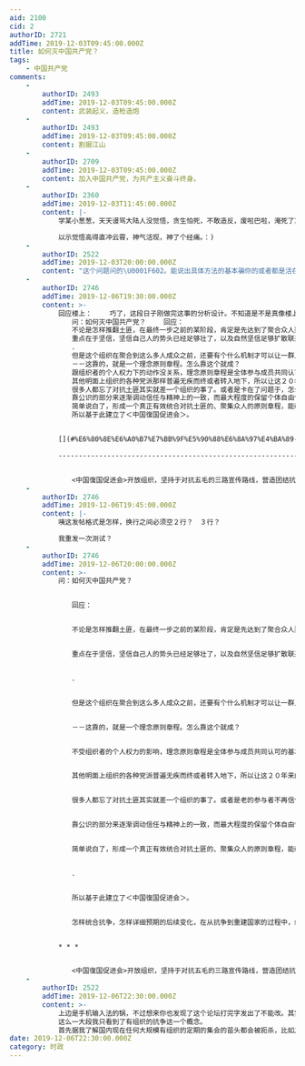 ```yaml
---
aid: 2100
cid: 2
authorID: 2721
addTime: 2019-12-03T09:45:00.000Z
title: 如何灭中国共产党？
tags:
    - 中国共产党
comments:
    -
        authorID: 2493
        addTime: 2019-12-03T09:45:00.000Z
        content: 武装起义，造枪造炮
    -
        authorID: 2493
        addTime: 2019-12-03T09:45:00.000Z
        content: 割据江山
    -
        authorID: 2709
        addTime: 2019-12-03T09:45:00.000Z
        content: 加入中国共产党，为共产主义奋斗终身。
    -
        authorID: 2360
        addTime: 2019-12-03T11:45:00.000Z
        content: |-
            学某小葱葱，天天谩骂大陆人没觉悟，贪生怕死，不敢造反，废啦巴啦，淹死了算…

            以示觉悟高得直冲云霄，神气活现，神了个经痛。：)
    -
        authorID: 2522
        addTime: 2019-12-03T20:00:00.000Z
        content: "这个问题问的\U0001F602。能说出具体方法的基本骗你的或者都是活在梦里的，真的有办法的不会来一盒论坛打字告诉你的"
    -
        authorID: 2746
        addTime: 2019-12-06T19:30:00.000Z
        content: >-
            回应楼上： 　　巧了，这段日子刚做完这事的分析设计。不知道是不是真像楼上所说，发在这边的＂一盒论坛＂不太合适。 　　．
            　　问：如何灭中国共产党？ 　　回应：
            　　不论是怎样推翻土匪，在最终一步之前的某阶段，肯定是先达到了聚合众人聚了相当大的一批人了，真正心齐一致成一个组织了，互相坚信团体形成的力量了，才会开始彻底用心的讨论怎么正式起势。
            　　重点在于坚信，坚信自己人的势头已经足够壮了，以及自然坚信足够扩散联系到更大的外圈大众参与了，更放心能外联调动各地暗地已有的组织了。
            　　．
            　　但是这个组织在聚合到这么多人成众之前，还要有个什么机制才可以让一群人先聚合，而绝对不会内裂，被冲散也一样重聚，甚至还对其他抗争者具有统合能力、观念引导能力，形成真正有效的抗争大旗，而不再是被土匪能破坏、渗透、伪装扮演的身份。
            　　－－这靠的，就是一个理念原则章程。怎么靠这个就成？
            　　跟组织者的个人权力下的动作没关系，理念原则章程是全体参与成员共同认可的基本公识，组织在以每个人的共同标准决定运作，而且组织成员人人都会自然的共同出力到大致一致的方向，或至少彼此不冲突的方向，这个是由理念原则章程所确保了的。这个方向如果真的是有效推动反土匪的，那么这群人就会成为真正领导抗争观念的核心团体，并且不停的吸引人加入，不停壮大而绝不会内裂，都是由共同认可的理念原则章程保障了的。
            　　其他明面上组织的各种党派那样普遍无疾而终或者转入地下，所以让这２０年来的抗争者在网上搜到抗争信息没有去处可投，只能零散作战并受土匪误骗跳博内斗，这个组织只要开始扩张了就不会从众人眼前淡出，也不会被内斗。
            　　很多人都忘了对抗土匪其实就差一个组织的事了。或者是卡在了问题于，怎么以松散安全的组织形式来形成紧密的组织。真正有效的抗争理念原则章程就在保障这个。
            　　靠公识的部分来逐渐调动信任与精神上的一致，而最大程度的保留个体自由性多样性，不会强迫成员的其他方面观念一致，更不会流于由组织掌权者控制成员的组织形式。
            　　简单说白了，形成一个真正有效统合对抗土匪的、聚集众人的原则章程，能确定性的、持续性的把人聚到一起，后面的事真的水到渠成。 　　．
            　　所以基于此建立了＜中国復国促进会＞。


            [](#%E6%80%8E%E6%A0%B7%E7%BB%9F%E5%90%88%E6%8A%97%E4%BA%89-%E6%80%8E%E6%A0%B7%E8%AF%A6%E7%BB%86%E9%A2%84%E6%9C%9F%E7%9A%84%E5%90%8E%E7%BB%AD%E5%8F%98%E5%8C%96-%E5%9C%A8%E4%BB%8E%E6%8A%97%E4%BA%89%E5%88%B0%E9%87%8D%E5%BB%BA%E5%9B%BD%E5%AE%B6%E7%9A%84%E8%BF%87%E7%A8%8B%E4%B8%AD-%E7%BB%84%E7%BB%87%E7%9A%84%E8%BA%AB%E4%BB%BD%E5%AE%9A%E4%BD%8D-%E7%8E%B0%E5%9C%A8%E9%83%BD%E6%B1%87%E5%86%99%E6%88%90%E7%BB%84%E7%BB%87%E6%96%87%E4%BB%B6%E4%BA%86)　　怎样统合抗争，怎样详细预期的后续变化，在从抗争到重建国家的过程中，组织的身份定位，现在都汇写成组织文件了。

            ----------------------------------------------------------------------------------------------------------------------------------------------------------------------------------------------------------------------------------------------------------------------------------------------------------------------------------------------------------------------------------------------------------------------------------------------------------------------------------------------------------------


            　　<中国復国促进会>开放组织，坚持于对抗五毛的三路宣传路线，营造团结抗争、团结大众的最坚实基础，并确保了组织内部参与者的互容，直指于将抗争群体的凝聚，扩大到足以对抗共产党的程度的未来。
    -
        authorID: 2746
        addTime: 2019-12-06T19:45:00.000Z
        content: |-
            咦这发帖格式是怎样，换行之间必须空２行？　３行？

            我重发一次测试？
    -
        authorID: 2746
        addTime: 2019-12-06T20:00:00.000Z
        content: >-
            问：如何灭中国共产党？


            　　回应：


            　　不论是怎样推翻土匪，在最终一步之前的某阶段，肯定是先达到了聚合众人聚了相当大的一批人了，真正心齐一致成一个组织了，互相坚信团体形成的力量了，才会开始彻底用心的讨论怎么正式起势。


            　　重点在于坚信，坚信自己人的势头已经足够壮了，以及自然坚信足够扩散联系到更大的外圈大众参与了，更放心能外联调动各地暗地已有的组织了。


            　　．


            　　但是这个组织在聚合到这么多人成众之前，还要有个什么机制才可以让一群人先聚合，而绝对不会内裂，被冲散也一样重聚，甚至还对其他抗争者具有统合能力、观念引导能力，形成真正有效的抗争大旗，而不再是被土匪能破坏、渗透、伪装扮演的身份。


            　　－－这靠的，就是一个理念原则章程。怎么靠这个就成？


            　　不受组织者的个人权力的影响，理念原则章程是全体参与成员共同认可的基本公识，组织在以每个人的共同标准决定运作，而且组织成员人人都会自然的共同出力到大致一致的方向，或至少彼此不冲突的方向，这个是由理念原则章程所确保了的。这个方向如果真的是有效推动反土匪的，那么这群人就会成为真正领导抗争观念的核心团体，并且不停的吸引人加入，不停壮大而绝不会内裂，都是由共同认可的理念原则章程保障了的。


            　　其他明面上组织的各种党派普遍无疾而终或者转入地下，所以让这２０年来的抗争者在网上搜到抗争信息没有去处可投，只能零散作战并受土匪误骗跳博内斗，这个组织只要开始扩张了就不会从众人眼前淡出，也不会被内斗。


            　　很多人都忘了对抗土匪其实就差一个组织的事了。或者是老的参与者不再信任于任何党派组织，或者是卡在了问题于，怎么以松散安全的组织形式来形成紧密的组织。真正有效的抗争理念原则章程就在保障这些。


            　　靠公识的部分来逐渐调动信任与精神上的一致，而最大程度的保留个体自由性多样性，不会强迫成员的其他方面观念一致，更不会流于由组织掌权者控制成员的组织形式。


            　　简单说白了，形成一个真正有效统合对抗土匪的、聚集众人的原则章程，能确定性的、持续性的把人聚到一起，后面的事真的水到渠成。


            　　．


            　　所以基于此建立了＜中国復国促进会＞。


            　　怎样统合抗争，怎样详细预期的后续变化，在从抗争到重建国家的过程中，组织的身份定位，现在都汇写成组织文件了。


            * * *


            　　<中国復国促进会>开放组织，坚持于对抗五毛的三路宣传路线，营造团结抗争、团结大众的最坚实基础，并确保了组织内部参与者的互容，直指于将抗争群体的凝聚、扩大到足以对抗共产党的程度的未来。
    -
        authorID: 2522
        addTime: 2019-12-06T22:30:00.000Z
        content: >-
            上边是手机输入法的锅，不过想来你也发现了这个论坛打完字发出了不能改。其实你的这个一大段在我感觉也就是活在梦里那种。。。
            这么一大段我只看到了有组织的抗争这一个概念。
            首先据我了解国内现在任何大规模有组织的定期的集会的苗头都会被扼杀，比如之前的段子。如果是效仿孙中山先生早期的同盟会光复会的模式在海外，那其实不会像1911之前一样有大批的国内外华侨捐款、今日更不会有大量的高端人才或者说精英阶级加入、最多申请申请民主基金会的钱，搞好了也无非就是微缩版的法轮功2.0呗，招募一帮大爷大妈、无业游民来广场、机场发传单？这又能起到什么作用呢。
date: 2019-12-06T22:30:00.000Z
category: 时政
---
```



